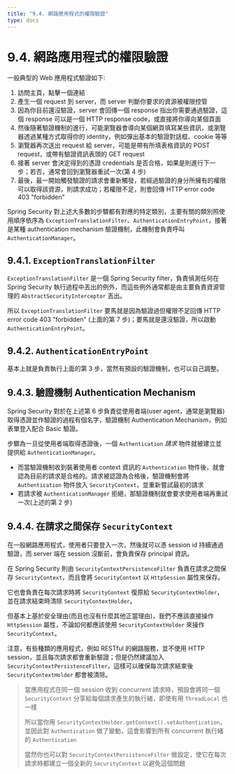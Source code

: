 ```yaml
---
title: "9.4. 網路應用程式的權限驗證"
type: docs
---
```


# 9.4. 網路應用程式的權限驗證

一般典型的 Web 應用程式驗證如下:

1. 訪問主頁，點擊一個連結
2. 產生一個 request 到 server，而 server 判斷你要求的資源被權限控管
3. 因為你目前還沒驗證，server 會回傳一個 response 指出你需要通過驗證，這個 response 可以是一個 HTTP response code，或直接將你導向某個頁面
4. 然後隨著驗證機制的進行，可能瀏覽器會導向某個網頁填寫某些資訊，或瀏覽器透過某種方式取得你的 identity，例如彈出基本的驗證對話框、cookie 等等
5. 瀏覽器再次送出 request 給 server，可能是帶有所填表格資訊的 POST request，或帶有驗證資訊表頭的 GET request
6. 接著 server 會決定得到的憑證 credentials 是否合格，如果是則進行下一步；若否，通常會回到瀏覽器重試一次(第 4 步)
7. 最後，最一開始觸發驗證的請求會重新觸發，若經過驗證的身分所擁有的權限可以取得該資源，則請求成功；若權限不足，則會回傳 HTTP error code 403 "forbidden"

Spring Security 對上述大多數的步驟都有對應的特定類別，主要有關的類別照使用順序依序為 `ExceptionTranslationFilter`、`AuthenticationEntryPoint`，接著是某種 authentication mechanism 驗證機制，此機制會負責呼叫 `AuthenticationManager`。

## 9.4.1. `ExceptionTranslationFilter`

`ExceptionTranslationFilter` 是一個 Spring Security filter，負責偵測任何在 Spring Security 執行過程中丟出的例外，而這些例外通常都是由主要負責資源管理的 `AbstractSecurityInterceptor` 丟出。

所以 `ExceptionTranslationFilter` 要馬就是因為驗證過但權限不足回傳 HTTP error code 403 "forbidden" (上面的第 7 步)；要馬就是還沒驗證，所以啟動 `AuthenticationEntryPoint`。

## 9.4.2. `AuthenticationEntryPoint`

基本上就是負責執行上面的第 3 步，當然有預設的驗證機制，也可以自己調整。

## 9.4.3. 驗證機制 Authentication Mechanism

Spring Security 對於在上述第 6 步負責從使用者端(user agent，通常是瀏覽器)取得憑證並作驗證的過程有個名字，驗證機制 Authentication Mechanism，例如表單登入配合 Basic 驗證。

步驟為一旦從使用者端取得憑證後，一個 `Authentication` _請求_ 物件就被建立並提供給 `AuthenticationManager`。

- 而當驗證機制收到裝著使用者 context 資訊的 `Authentication` 物件後，就會認為目前的請求是合格的。請求被認證為合格後，驗證機制會將 `Authentication` 物件放入 `SecurityContext`，並重新嘗試最初的請求
- 若請求被 `AuthenticationManager` 拒絕，那驗證機制就會要求使用者端再重試一次(上述的第 2 步)

## 9.4.4. 在請求之間保存 `SecurityContext`

在一般網路應用程式，使用者只要登入一次，然後就可以憑 session id 持續通過驗證，而 server 端在 session 沒斷前，會負責保存 principal 資訊。

在 Spring Security 則由 `SecurityContextPersistenceFilter` 負責在請求之間保存 `SecurityContext`，而且會將 `SecurityContext` 以 `HttpSession` 屬性來保存。

它也會負責在每次請求時將 `SecurityContext` 復原給 `SecurityContextHolder`，並在請求結束時清除 `SecurityContextHolder`。

但基本上基於安全理由(而且也沒有什麼其他正當理由)，我們不應該直接操作 `HttpSession` 屬性，不論如何都應該使用 `SecurityContextHolder` 來操作 `SecurityContext`。

注意，有些種類的應用程式，例如 RESTful 的網路服務，並不使用 HTTP session，並且每次請求都會重新驗證；但是仍然建議加入 `SecurityContextPersistenceFilter`，這樣可以確保每次請求結束後 `SecurityContextHolder` 都會被清除。

> 當應用程式在同一個 session 收到 concurrent 請求時，預設會將同一個 `SecurityContext` 分享給每個請求產生的執行緒，即使有用 `ThreadLocal` 也一樣
>
> 所以當你用 `SecurityContextHolder.getContext().setAuthentication`，並因此對 `Authentication` 做了變動，這會影響到所有 concurrent 執行緒的 `Authentication`
>
> 當然你也可以對 `SecurityContextPersistenceFilter` 做設定，使它在每次請求時都建立一個全新的 `SecurityContext` 以避免這個問題